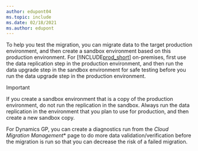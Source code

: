 ```yaml
---
author: edupont04
ms.topic: include
ms.date: 02/18/2021
ms.author: edupont
---
```

To help you test the migration, you can migrate data to the target production environment, and then create a sandbox environment based on this production environment. For [!INCLUDE[prod_short](prod_short.md)] on-premises, first use the data replication step in the production environment, and then run the data upgrade step in the sandbox environment for safe testing before you run the data upgrade step in the production environment.  

> [!IMPORTANT]
> If you create a sandbox environment that is a copy of the production environment, do not run the replication in the sandbox. Always run the data replication in the environment that you plan to use for production, and then create a new sandbox copy.

For Dynamics GP, you can create a diagnostics run from the *Cloud Migration Management** page to do more data validation/verification before the migration is run so that you can decrease the risk of a failed migration.  
